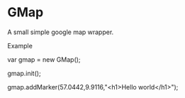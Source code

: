 GMap
====

A small simple google map wrapper.

Example 

var gmap = new GMap();

gmap.init();

gmap.addMarker(57.0442,9.9116,\"&lt;h1&gt;Hello world&lt;/h1&gt;\");
